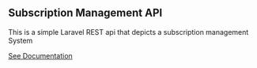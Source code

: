 ## Subscription Management API

This is a simple Laravel REST api that depicts a subscription management System

[See Documentation](https://documenter.getpostman.com/view/10549021/2sAXxJivNf#49acfb3e-a5e0-4e9c-a1c0-9334e2629fdd)